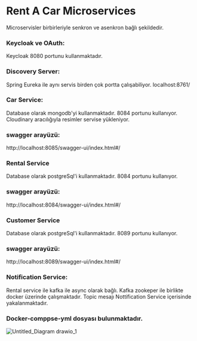 # Rent A Car Microservices

Microservisler birbirleriyle senkron ve asenkron bağlı şekildedir.

### Keycloak ve OAuth:
Keycloak 8080 portunu kullanmaktadır.

### Discovery Server:
Spring Eureka ile aynı servis birden çok portta çalışabiliyor.
localhost:8761/

### Car Service:
Database olarak mongodb'yi kullanmaktadır. 8084 portunu kullanıyor. Cloudinary aracılığıyla resimler servise yükleniyor. 
### swagger arayüzü:
http://localhost:8085/swagger-ui/index.html#/



### Rental Service
Database olarak postgreSql'i kullanmaktadır. 8084 portunu kullanıyor.
### swagger arayüzü:
http://localhost:8084/swagger-ui/index.html#/



### Customer Service
Database olarak postgreSql'i kullanmaktadır. 8089 portunu kullanıyor.
### swagger arayüzü:
http://localhost:8089/swagger-ui/index.html#/



### Notification Service: 
Rental service ile kafka ile async olarak bağlı. Kafka zookeper ile birlikte docker üzerinde çalışmaktadır. 
Topic mesajı Nottification Service içerisinde yakalanmaktadır.

### Docker-comppse-yml dosyası bulunmaktadır.

![Untitled_Diagram drawio_1](https://github.com/ahmetcansahinn/TurkcellRentACarProject/assets/143426701/ea9343a0-cb9b-4204-a230-0c3e0a6acac8)



